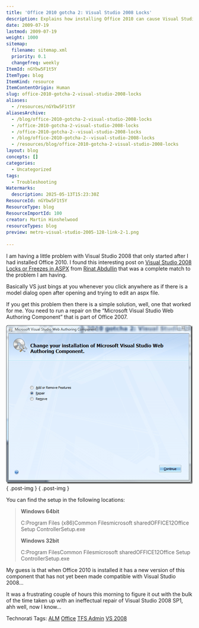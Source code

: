```yaml
---
title: 'Office 2010 gotcha 2: Visual Studio 2008 Locks'
description: Explains how installing Office 2010 can cause Visual Studio 2008 to freeze when editing ASPX files, and provides a fix by repairing the Web Authoring Component.
date: 2009-07-19
lastmod: 2009-07-19
weight: 1000
sitemap:
  filename: sitemap.xml
  priority: 0.1
  changefreq: weekly
ItemId: nGYbw5F1t5Y
ItemType: blog
ItemKind: resource
ItemContentOrigin: Human
slug: office-2010-gotcha-2-visual-studio-2008-locks
aliases:
  - /resources/nGYbw5F1t5Y
aliasesArchive:
  - /blog/office-2010-gotcha-2-visual-studio-2008-locks
  - /office-2010-gotcha-2-visual-studio-2008-locks
  - /office-2010-gotcha-2--visual-studio-2008-locks
  - /blog/office-2010-gotcha-2--visual-studio-2008-locks
  - /resources/blog/office-2010-gotcha-2-visual-studio-2008-locks
layout: blog
concepts: []
categories:
  - Uncategorized
tags:
  - Troubleshooting
Watermarks:
  description: 2025-05-13T15:23:30Z
ResourceId: nGYbw5F1t5Y
ResourceType: blog
ResourceImportId: 100
creator: Martin Hinshelwood
resourceTypes: blog
preview: metro-visual-studio-2005-128-link-2-1.png

---
```

I am having a little problem with Visual Studio 2008 that only started after I had installed Office 2010. I found this interesting post on [Visual Studio 2008 Locks or Freezes in ASPX](http://abdullin.com/journal/2009/5/12/visual-studio-2008-locks-or-freezes-in-aspx.html) from [Rinat Abdullin](http://abdullin.com/) that was a complete match to the problem I am having.

Basically VS just bings at you whenever you click anywhere as if there is a model dialog open after opening and trying to edit an aspx file.

If you get this problem then there is a simple solution, well, one that worked for me. You need to run a repair on the “Microsoft Visual Studio Web Authoring Component” that is part of Office 2007.

[![image](images/Office2010gotcha2_876A-image_thumb-1-2.png)](http://blog.hinshelwood.com/files/2011/05/GWB-WindowsLiveWriter-Office2010gotcha2_876A-image_2.png)
{ .post-img }
{ .post-img }

You can find the setup in the following locations:

> **Windows 64bit**
>
> C:Program Files (x86)Common Filesmicrosoft sharedOFFICE12Office Setup ControllerSetup.exe
>
> **Windows 32bit**
>
> C:Program FilesCommon Filesmicrosoft sharedOFFICE12Office Setup ControllerSetup.exe

My guess is that when Office 2010 is installed it has a new version of this component that has not yet been made compatible with Visual Studio 2008…

It was a frustrating couple of hours this morning to figure it out with the bulk of the time taken up with an ineffectual repair of Visual Studio 2008 SP1, ahh well, now I know…

Technorati Tags: [ALM](http://technorati.com/tags/ALM) [Office](http://technorati.com/tags/Office) [TFS Admin](http://technorati.com/tags/TFS+Admin) [VS 2008](http://technorati.com/tags/VS+2008)
